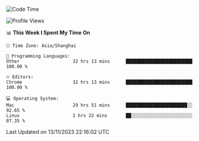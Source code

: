 <!--START_SECTION:waka-->
![Code Time](http://img.shields.io/badge/Code%20Time-1%2C529%20hrs%2028%20mins-blue)

![Profile Views](http://img.shields.io/badge/Profile%20Views-0-blue)

📊 **This Week I Spent My Time On** 

```text
🕑︎ Time Zone: Asia/Shanghai

💬 Programming Languages: 
Other                    32 hrs 13 mins      █████████████████████████   100.00 % 

🔥 Editors: 
Chrome                   32 hrs 13 mins      █████████████████████████   100.00 % 

💻 Operating System: 
Mac                      29 hrs 51 mins      ███████████████████████░░   92.65 % 
Linux                    2 hrs 22 mins       ██░░░░░░░░░░░░░░░░░░░░░░░   07.35 % 
```


 Last Updated on 13/11/2023 22:16:02 UTC
<!--END_SECTION:waka-->